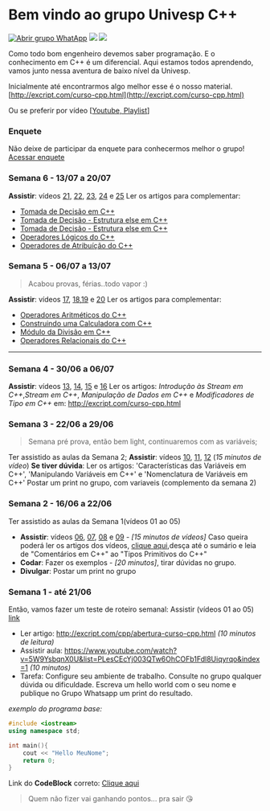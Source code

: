 # Bem vindo ao grupo Univesp C++
[![Abrir grupo WhatApp](https://img.shields.io/badge/WhatApp-38%20participantes-green.svg "Abrir grupo WhatApp")](https://chat.whatsapp.com/JySnXv3d8IJE7qFnZ88Mwz "Abrir grupo WhatApp") ![](https://img.shields.io/badge/SemanaAtual-5-yellow.svg) ![](https://img.shields.io/badge/Linguagem-C%2B%2B-orange.svg)

Como todo bom engenheiro devemos saber programação. E o conhecimento em C++ é um diferencial. Aqui estamos todos aprendendo, vamos junto nessa aventura de baixo nível da Univesp.

Inicialmente até encontrarmos algo melhor esse é o nosso material.
[http://excript.com/curso-cpp.html](http://excript.com/curso-cpp.html)

Ou se preferir por vídeo [[Youtube, Playlist](https://www.youtube.com/watch?v=5W9YsbqnX0U&list=PLesCEcYj003QTw6OhCOFb1Fdl8Uiqyrqo "Youtube, Playlist")]


### **Enquete**
Não deixe de participar da enquete para conhecermos melhor o grupo!
[Acessar enquete](https://docs.google.com/forms/d/e/1FAIpQLSfS-bFh7PiI-ZE2iNYCV6-KuF759xbld2hollR4XcvZ87L0YA/viewform?usp=sf_link)
### Semana 6 -  13/07 a 20/07
**Assistir**:  vídeos [21](https://youtu.be/lTo_Y5UamuI "20"), [22](https://youtu.be/VxTopjwodqc "22"), [23](https://youtu.be/tPVOKkampII "23"), [24](https://youtu.be/LlEJALDCCGY "24") e [25](https://youtu.be/yQg9Zbe3JNk "25")
Ler os artigos para complementar:
- [Tomada de Decisão em C++](http://excript.com/cpp/tomada-de-decisao-cpp.html "Tomada de Decisão em C++")
- [Tomada de Decisão - Estrutura else em C++](http://excript.com/cpp/tomada-decisao-estrutura-else-cpp.html "Tomada de Decisão - Estrutura else em C++")
- [Tomada de Decisão - Estrutura else em C++](http://excript.com/cpp/tomada-decisao-estrutura-else-cpp-parte2.html "Tomada de Decisão - Estrutura else em C++")
- [Operadores Lógicos do C++](http://excript.com/cpp/operador-logico-cpp.html "Operadores Lógicos do C++")
- [Operadores de Atribuíção do C++](http://excript.com/cpp/operador-atribuicao-cpp.html "peradores de Atribuíção do C++")

### Semana 5 - 06/07 a 13/07
> Acabou provas, férias..todo vapor :)

**Assistir**:  vídeos [17](https://youtu.be/4em2eb8z_mc "17"), [18](https://youtu.be/X48dXn1AKDo "18"),[19](https://youtu.be/eLJUkUAZFqg "19") e [20](https://youtu.be/VwdyhPeSj-M "20")
Ler os artigos para complementar:
- [Operadores Aritméticos do C++](http://excript.com/cpp/operador-aritmetico-cpp.html "Operadores Aritméticos do C++")
- [Construindo uma Calculadora com C++](http://excript.com/cpp/calculadora-cpp.html "Construindo uma Calculadora com C++")
- [Módulo da Divisão em C++](http://excript.com/cpp/modulo-divisao-cpp.html "Módulo da Divisão em C++")
- [Operadores Relacionais do C++](http://excript.com/cpp/modulo-divisao-cpp.html "Operadores Relacionais do C++")

------------



### Semana 4 - 30/06 a 06/07
**Assistir**:  vídeos [13](https://youtu.be/Hm1ULV7KJpE "13"), [14](https://youtu.be/OdYtYzm2Guw "14"), [15](https://youtu.be/s86WR4F3_Bg "15") e [16](https://youtu.be/t9iyPMyMjrg "16")
Ler os artigos: *Introdução às Stream em C++*,*Stream em C++*, *Manipulação de Dados em C++* e *Modificadores de Tipo em C++* em: http://excript.com/curso-cpp.html

### Semana 3 - 22/06 a 29/06 
> Semana pré prova, então bem light, continuaremos com as variáveis;

Ter assistido as aulas da Semana 2;
**Assistir**:  vídeos [10](https://youtu.be/tF8RYqycMRQ "10"), [11](https://youtu.be/KofxnwaGw10 "11"), [12](https://youtu.be/Asa5o5CA3GA "12") (*15 minutos de vídeo*)
**Se tiver dúvida**: Ler os artigos: 'Características das Variáveis em C++', 'Manipulando Variáveis em C++' e 'Nomenclatura de Variáveis em C++'
Postar um print no grupo, com variaveis (complemento da semana 2)

### Semana 2  - 16/06 a 22/06
Ter assistido as aulas da Semana 1(vídeos 01 ao 05)
- **Assistir**: vídeos  [06](https://youtu.be/TgvNryh4bDs "06"), [07](https://youtu.be/t17Zrvh6EtI "07"), [08](https://youtu.be/wPlltR2dtSQ "08") e [09](https://youtu.be/5t262w4wcjM "09")  - *[15 minutos de vídeos]*
Caso queira poderá ler os artigos dos vídeos, [clique aqui](http://excript.com/curso-cpp.html "clique aqui"),desça até o sumário e leia de "Comentários em C++" ao "Tipos Primitivos do C++"
- **Codar**: Fazer os exemplos - *[20 minutos]*, tirar dúvidas no grupo.
- **Divulgar**: Postar um print no grupo

### Semana 1 - até 21/06
Então, vamos fazer um teste de roteiro semanal:
Assistir (vídeos 01 ao 05) [link](https://www.youtube.com/playlist?list=PLesCEcYj003QTw6OhCOFb1Fdl8Uiqyrqo "link")
- Ler artigo: http://excript.com/cpp/abertura-curso-cpp.html *(10 minutos de leitura)*
- Assistir aula: https://www.youtube.com/watch?v=5W9YsbqnX0U&list=PLesCEcYj003QTw6OhCOFb1Fdl8Uiqyrqo&index=1 *(10 minutos)*
- Tarefa: Configure seu ambiente de trabalho. Consulte no grupo qualquer dúvida ou dificuldade. Escreva um hello world com o seu nome e publique no Grupo Whatsapp um print do resultado.

*exemplo do programa base:*

```cpp
#include <iostream>
using namespace std;

int main(){
    cout << "Hello MeuNome";
    return 0;
}
```

Link do **CodeBlock** correto: [Clique aqui](http://sourceforge.net/projects/codeblocks/files/Binaries/17.12/Windows/codeblocks-17.12mingw-setup.exe "Clique aqui")

> Quem não fizer vai ganhando pontos... pra sair 😘
